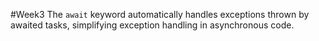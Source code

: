 #Week3 
The `await` keyword automatically handles exceptions thrown by awaited tasks, simplifying exception handling in asynchronous code.